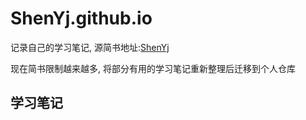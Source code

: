 # ShenYj.github.io

记录自己的学习笔记, 源简书地址:[ShenYj](https://www.jianshu.com/u/5ec5747435a2)

现在简书限制越来越多, 将部分有用的学习笔记重新整理后迁移到个人仓库

## 学习笔记

